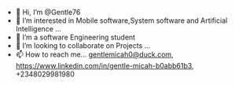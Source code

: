 - 👋 Hi, I’m @Gentle76
- 👀 I’m interested in Mobile software,System software and Artificial Intelligence ...
- 🌱 I’m a software Engineering student
- 💞️ I’m looking to collaborate on Projects ...
- 📫 How to reach me... gentlemicah0@duck.com, https://www.linkedin.com/in/gentle-micah-b0abb61b3, +2348029981980

<!---
Gentle76/Gentle76 is a ✨ special ✨ repository because its `README.md` (this file) appears on your GitHub profile.
You can click the Preview link to take a look at your changes.
--->
